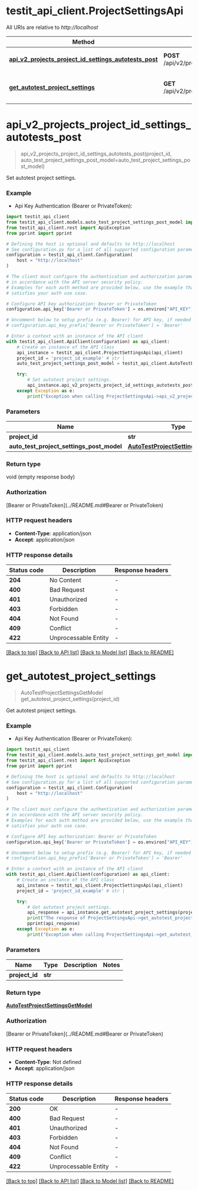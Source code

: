 # testit_api_client.ProjectSettingsApi

All URIs are relative to *http://localhost*

Method | HTTP request | Description
------------- | ------------- | -------------
[**api_v2_projects_project_id_settings_autotests_post**](ProjectSettingsApi.md#api_v2_projects_project_id_settings_autotests_post) | **POST** /api/v2/projects/{projectId}/settings/autotests | Set autotest project settings.
[**get_autotest_project_settings**](ProjectSettingsApi.md#get_autotest_project_settings) | **GET** /api/v2/projects/{projectId}/settings/autotests | Get autotest project settings.


# **api_v2_projects_project_id_settings_autotests_post**
> api_v2_projects_project_id_settings_autotests_post(project_id, auto_test_project_settings_post_model=auto_test_project_settings_post_model)

Set autotest project settings.

### Example

* Api Key Authentication (Bearer or PrivateToken):

```python
import testit_api_client
from testit_api_client.models.auto_test_project_settings_post_model import AutoTestProjectSettingsPostModel
from testit_api_client.rest import ApiException
from pprint import pprint

# Defining the host is optional and defaults to http://localhost
# See configuration.py for a list of all supported configuration parameters.
configuration = testit_api_client.Configuration(
    host = "http://localhost"
)

# The client must configure the authentication and authorization parameters
# in accordance with the API server security policy.
# Examples for each auth method are provided below, use the example that
# satisfies your auth use case.

# Configure API key authorization: Bearer or PrivateToken
configuration.api_key['Bearer or PrivateToken'] = os.environ["API_KEY"]

# Uncomment below to setup prefix (e.g. Bearer) for API key, if needed
# configuration.api_key_prefix['Bearer or PrivateToken'] = 'Bearer'

# Enter a context with an instance of the API client
with testit_api_client.ApiClient(configuration) as api_client:
    # Create an instance of the API class
    api_instance = testit_api_client.ProjectSettingsApi(api_client)
    project_id = 'project_id_example' # str | 
    auto_test_project_settings_post_model = testit_api_client.AutoTestProjectSettingsPostModel() # AutoTestProjectSettingsPostModel |  (optional)

    try:
        # Set autotest project settings.
        api_instance.api_v2_projects_project_id_settings_autotests_post(project_id, auto_test_project_settings_post_model=auto_test_project_settings_post_model)
    except Exception as e:
        print("Exception when calling ProjectSettingsApi->api_v2_projects_project_id_settings_autotests_post: %s\n" % e)
```



### Parameters


Name | Type | Description  | Notes
------------- | ------------- | ------------- | -------------
 **project_id** | **str**|  | 
 **auto_test_project_settings_post_model** | [**AutoTestProjectSettingsPostModel**](AutoTestProjectSettingsPostModel.md)|  | [optional] 

### Return type

void (empty response body)

### Authorization

[Bearer or PrivateToken](../README.md#Bearer or PrivateToken)

### HTTP request headers

 - **Content-Type**: application/json
 - **Accept**: application/json

### HTTP response details

| Status code | Description | Response headers |
|-------------|-------------|------------------|
**204** | No Content |  -  |
**400** | Bad Request |  -  |
**401** | Unauthorized |  -  |
**403** | Forbidden |  -  |
**404** | Not Found |  -  |
**409** | Conflict |  -  |
**422** | Unprocessable Entity |  -  |

[[Back to top]](#) [[Back to API list]](../README.md#documentation-for-api-endpoints) [[Back to Model list]](../README.md#documentation-for-models) [[Back to README]](../README.md)

# **get_autotest_project_settings**
> AutoTestProjectSettingsGetModel get_autotest_project_settings(project_id)

Get autotest project settings.

### Example

* Api Key Authentication (Bearer or PrivateToken):

```python
import testit_api_client
from testit_api_client.models.auto_test_project_settings_get_model import AutoTestProjectSettingsGetModel
from testit_api_client.rest import ApiException
from pprint import pprint

# Defining the host is optional and defaults to http://localhost
# See configuration.py for a list of all supported configuration parameters.
configuration = testit_api_client.Configuration(
    host = "http://localhost"
)

# The client must configure the authentication and authorization parameters
# in accordance with the API server security policy.
# Examples for each auth method are provided below, use the example that
# satisfies your auth use case.

# Configure API key authorization: Bearer or PrivateToken
configuration.api_key['Bearer or PrivateToken'] = os.environ["API_KEY"]

# Uncomment below to setup prefix (e.g. Bearer) for API key, if needed
# configuration.api_key_prefix['Bearer or PrivateToken'] = 'Bearer'

# Enter a context with an instance of the API client
with testit_api_client.ApiClient(configuration) as api_client:
    # Create an instance of the API class
    api_instance = testit_api_client.ProjectSettingsApi(api_client)
    project_id = 'project_id_example' # str | 

    try:
        # Get autotest project settings.
        api_response = api_instance.get_autotest_project_settings(project_id)
        print("The response of ProjectSettingsApi->get_autotest_project_settings:\n")
        pprint(api_response)
    except Exception as e:
        print("Exception when calling ProjectSettingsApi->get_autotest_project_settings: %s\n" % e)
```



### Parameters


Name | Type | Description  | Notes
------------- | ------------- | ------------- | -------------
 **project_id** | **str**|  | 

### Return type

[**AutoTestProjectSettingsGetModel**](AutoTestProjectSettingsGetModel.md)

### Authorization

[Bearer or PrivateToken](../README.md#Bearer or PrivateToken)

### HTTP request headers

 - **Content-Type**: Not defined
 - **Accept**: application/json

### HTTP response details

| Status code | Description | Response headers |
|-------------|-------------|------------------|
**200** | OK |  -  |
**400** | Bad Request |  -  |
**401** | Unauthorized |  -  |
**403** | Forbidden |  -  |
**404** | Not Found |  -  |
**409** | Conflict |  -  |
**422** | Unprocessable Entity |  -  |

[[Back to top]](#) [[Back to API list]](../README.md#documentation-for-api-endpoints) [[Back to Model list]](../README.md#documentation-for-models) [[Back to README]](../README.md)

